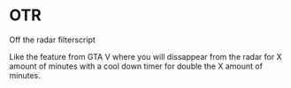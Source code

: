 # OTR
Off the radar filterscript

Like the feature from GTA V where you will dissappear from the radar for X amount of minutes with a cool down timer for double the X amount of minutes.
